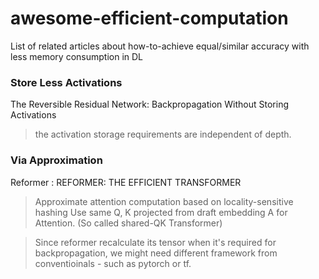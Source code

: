 # awesome-efficient-computation
List of related articles about how-to-achieve equal/similar accuracy with less memory consumption in DL

### Store Less Activations
The Reversible Residual Network: Backpropagation Without Storing Activations 
> the activation storage requirements are independent of depth.

### Via Approximation
Reformer : REFORMER: THE EFFICIENT TRANSFORMER
> Approximate attention computation based on locality-sensitive hashing 
  > Use same Q, K projected from draft embedding A for Attention. (So called shared-QK Transformer)

> Since reformer recalculate its tensor when it's required for backpropagation, we might need different framework from conventioinals - such as pytorch or tf.
